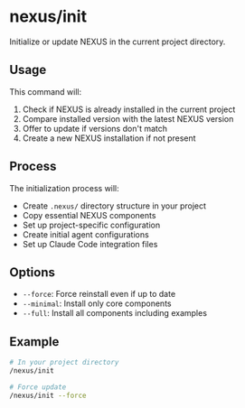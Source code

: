 # nexus/init

Initialize or update NEXUS in the current project directory.

## Usage

This command will:
1. Check if NEXUS is already installed in the current project
2. Compare installed version with the latest NEXUS version
3. Offer to update if versions don't match
4. Create a new NEXUS installation if not present

## Process

The initialization process will:
- Create `.nexus/` directory structure in your project
- Copy essential NEXUS components
- Set up project-specific configuration
- Create initial agent configurations
- Set up Claude Code integration files

## Options

- `--force`: Force reinstall even if up to date
- `--minimal`: Install only core components
- `--full`: Install all components including examples

## Example

```bash
# In your project directory
/nexus/init

# Force update
/nexus/init --force
```